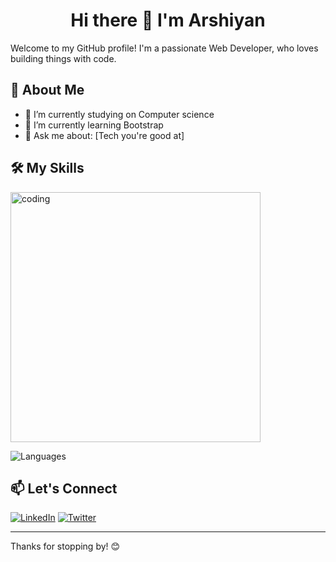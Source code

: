 # <h1 align="center">Hi there 👋 I'm Arshiyan</h1>

Welcome to my GitHub profile! I'm a passionate Web Developer,  who loves building things with code.

## 🚀 About Me

- 🔭 I’m currently studying on Computer science
- 🌱 I’m currently learning Bootstrap
- 💬 Ask me about: [Tech you're good at]


## 🛠️ My Skills

<img align="center" alt="coding" width="400" src="https://cdn.dribbble.com/users/330915/screenshots/3587000/10_coding_dribbble.gif"> 

![Languages](https://skillicons.dev/icons?i=html,css,js,bootstrap,git)



## 📫 Let's Connect

[![LinkedIn](https://img.shields.io/badge/LinkedIn-Connect-blue?style=flat-square&logo=linkedin)](https://www.linkedin.com/in/muhammad-arshiyan-9866b5321/?utm_source=share&utm_campaign=share_via&utm_content=profile&utm_medium=android_app)
[![Twitter](https://img.shields.io/badge/Twitter-Follow-blue?style=flat-square&logo=twitter)](https://twitter.com/yourprofile)

---

Thanks for stopping by! 😊
